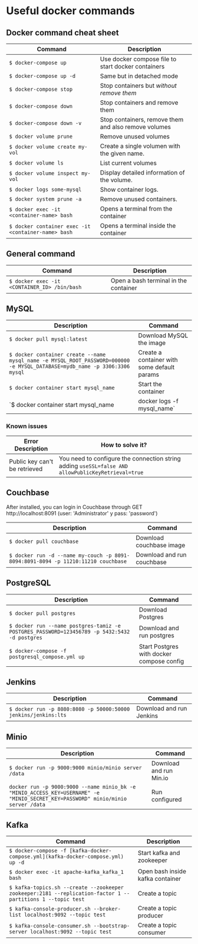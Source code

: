 # Useful docker commands

## Docker command cheat sheet

| Command                                             | Description                                          |
| --------------------------------------------------- | ---------------------------------------------------- |
| `$ docker-compose up`                               | Use docker compose file to start docker containers   |
| `$ docker-compose up -d`                            | Same but in detached mode                            |
| `$ docker-compose stop`                             | Stop containers but *without remove them*            |
| `$ docker-compose down`                             | Stop containers and remove them                      |
| `$ docker-compose down -v`                          | Stop containers, remove them and also remove volumes |
| `$ docker volume prune`                             | Remove unused volumes                                |
| `$ docker volume create my-vol`                     | Create a single volumen with the given name.         |
| `$ docker volume ls`                                | List current volumes                                 |
| `$ docker volume inspect my-vol`                    | Display detailed information of the volume.          |
| `$ docker logs some-mysql`                          | Show container logs.                                 |
| `$ docker system prune -a`                          | Remove unused containers.                            |
| `$ docker exec -it <container-name> bash`           | Opens a terminal from the container                  |
| `$ docker container exec -it <container-name> bash` | Opens a terminal inside the container                |

## General command
| Command                                      | Description                           |
| -------------------------------------------- | ------------------------------------- |
| `$ docker exec -it <CONTAINER_ID> /bin/bash` | Open a bash terminal in the container |

## MySQL
| Description                                                                                                                | Command                                                      |
| -------------------------------------------------------------------------------------------------------------------------- | ------------------------------------------------------------ |
| `$ docker pull mysql:latest`                                                                                               | Download MySQL the image                                     |
| `$ docker container create --name mysql_name -e MYSQL_ROOT_PASSWORD=000000 -e MYSQL_DATABASE=mydb_name -p 3306:3306 mysql` | Create a container with some default params                  |
| `$ docker container start mysql_name`                                                                                      | Start the container                                          |
| `$ docker container start mysql_name | docker logs -f mysql_name`                                                          | Start the container AND keep logs attached (in bash console) |

### Known issues
| Error Description             | How to solve it?                                                                                   |
| ----------------------------- | -------------------------------------------------------------------------------------------------- |
| Public key can't be retrieved | You need to configure the connection string adding `useSSL=false AND allowPublicKeyRetrieval=true` |


## Couchbase
After installed, you can login in Couchbase through 
GET http://localhost:8091 (user: 'Administrator' y pass: 'password')

| Description                                                                       | Command                    |
| --------------------------------------------------------------------------------- | -------------------------- |
| `$ docker pull couchbase`                                                         | Download couchbase image   |
| `$ docker run -d --name my-couch -p 8091-8094:8091-8094 -p 11210:11210 couchbase` | Download and run couchbase |

## PostgreSQL
| Description                                                                                  | Command                       |
| -------------------------------------------------------------------------------------------- | ----------------------------- |
| `$ docker pull postgres`                                                                     | Download Postgres             |
| `$ docker run --name postgres-tamiz -e POSTGRES_PASSWORD=123456789 -p 5432:5432 -d postgres` | Download and run postgres     |
| `$ docker-compose -f postgresql_compose.yml up`                                              | Start Postgres with docker compose config|


## Jenkins
| Description                                                    | Command                  |
| -------------------------------------------------------------- | ------------------------ |
| `$ docker run -p 8080:8080 -p 50000:50000 jenkins/jenkins:lts` | Download and run Jenkins |

## Minio
| Description                                                                                                                      | Command                 |
| -------------------------------------------------------------------------------------------------------------------------------- | ----------------------- |
| `$ docker run -p 9000:9000 minio/minio server /data`                                                                             | Download and run Min.io |
| `docker run -p 9000:9000 --name minio_bk -e "MINIO_ACCESS_KEY=USERNAME" -e "MINIO_SECRET_KEY=PASSWORD" minio/minio server /data` | Run configured          |

## Kafka
| Command                                                                                                    | Description                      |
| ---------------------------------------------------------------------------------------------------------- | -------------------------------- |
| `$ docker-compose -f [kafka-docker-compose.yml](kafka-docker-compose.yml) up -d`                           | Start kafka and zookeeper        |
| `$ docker exec -it apache-kafka_kafka_1 bash`                                                              | Open bash inside kafka container |
| `$ kafka-topics.sh --create --zookeeper zookeeper:2181 --replication-factor 1 --partitions 1 --topic test` | Create a topic                   |
| `$ kafka-console-producer.sh --broker-list localhost:9092 --topic test`                                    | Create a topic producer          |
| `$ kafka-console-consumer.sh --bootstrap-server localhost:9092 --topic test`                               | Create a topic consumer          |